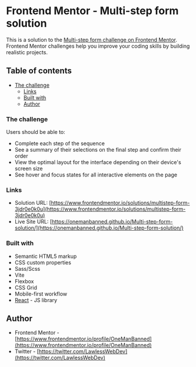 <!-- focus on first page
number validation -->

# Frontend Mentor - Multi-step form solution

This is a solution to the [Multi-step form challenge on Frontend Mentor](https://www.frontendmentor.io/challenges/multistep-form-YVAnSdqQBJ). Frontend Mentor challenges help you improve your coding skills by building realistic projects. 

## Table of contents

- [The challenge](#the-challenge)
  - [Links](#links)
  - [Built with](#built-with)
  - [Author](#author)

### The challenge

Users should be able to:

- Complete each step of the sequence
- See a summary of their selections on the final step and confirm their order
- View the optimal layout for the interface depending on their device's screen size
- See hover and focus states for all interactive elements on the page

### Links

- Solution URL: [https://www.frontendmentor.io/solutions/multistep-form-3jdr0e0k0u](https://www.frontendmentor.io/solutions/multistep-form-3jdr0e0k0u)
- Live Site URL: [https://onemanbanned.github.io/Multi-step-form-solution/](https://onemanbanned.github.io/Multi-step-form-solution/)

### Built with

- Semantic HTML5 markup
- CSS custom properties
- Sass/Scss
- Vite
- Flexbox
- CSS Grid
- Mobile-first workflow
- [React](https://reactjs.org/) - JS library

## Author

- Frontend Mentor - [https://www.frontendmentor.io/profile/OneManBanned](https://www.frontendmentor.io/profile/OneManBanned)
- Twitter - [https://twitter.com/LawlessWebDev](https://twitter.com/LawlessWebDev)

